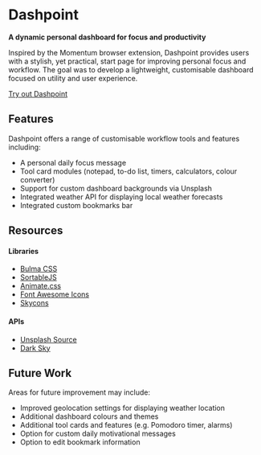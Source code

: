 # Dashpoint

**A dynamic personal dashboard for focus and productivity**

Inspired by the Momentum browser extension, Dashpoint provides users with a stylish, yet practical, start page for improving personal focus and workflow. The goal was to develop a lightweight, customisable dashboard focused on utility and user experience.

[Try out Dashpoint](https://lewtrn.github.io/dashpoint/ "lewtrn.github.io")

## Features

Dashpoint offers a range of customisable workflow tools and features including:

- A personal daily focus message
- Tool card modules (notepad, to-do list, timers, calculators, colour converter)
- Support for custom dashboard backgrounds via Unsplash
- Integrated weather API for displaying local weather forecasts
- Integrated custom bookmarks bar

## Resources

#### Libraries

- [Bulma CSS](https://bulma.io "bulma.io")
- [SortableJS](https://github.com/SortableJS/Sortable "github.com/sortable")
- [Animate.css](https://daneden.github.io/animate.css/ "daneden.github.io")
- [Font Awesome Icons](https://fontawesome.com/ "fontawesome.com")
- [Skycons](https://darkskyapp.github.io/skycons/ "darkskyapp.github.io/skycons")

#### APIs

- [Unsplash Source](https://source.unsplash.com/ "unsplash.com")
- [Dark Sky](https://darksky.net/ "darksky.net")

## Future Work

Areas for future improvement may include:

- Improved geolocation settings for displaying weather location
- Additional dashboard colours and themes
- Additional tool cards and features (e.g. Pomodoro timer, alarms)
- Option for custom daily motivational messages
- Option to edit bookmark information
